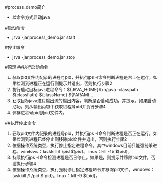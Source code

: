 #process_demo简介
* 以命令方式启动java

#启动命令
* java -jar process_demo.jar start

#停止命令
* java -jar process_demo.jar stop

#原理
##执行启动命令
1. 获取pid文件内记录的进程号pid，并执行jps -l命令判断进程是否正在运行。如果检测到进程正在运行则提示并退出，否则执行步骤2
2. 执行启动目标java进程命令：${JAVA_HOME}/bin/java -classpath ${classPath} ${className} ${PARAM}...
3. 获取目标java进程输出流的输出内容，判断是否启动成功，并提示。如果启动成功，则从输出内容中获取进程号pid并执行步骤4
4. 保存进程号pid到pid文件内。

##执行停止命令
1. 获取pid文件内记录的进程号pid，并执行jps -l命令判断进程是否正在运行。如果检测到进程已经停止则移除pid文件并退出，否则执行步骤2
2. 依据操作系统类型，执行停止指定进程命令。其中windows目前只能强制杀进程。windows：taskkill /f /pid ${pid}。linux：kill -15 ${pid}。
3. 持续执行jps -l命令检测进程是否已停止。如果是，则提示并移除pid文件。否则执行步骤4
4. 依据操作系统类型，执行强制停止指定进程命令并移除pid文件。windows：taskkill /f /pid ${pid}。linux：kill -9 ${pid}。